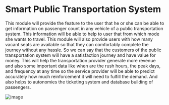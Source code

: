 # Smart Public Transportation System
This module will provide the feature to the user that he or she can be able to get information on passenger count in any vehicle of a public transportation system. 
This information will be able to help to user that from which mode she wants to travel. This module will also provide users with how many vacant seats are available so that they can comfortably complete the journey without any hassle. So we can say that the customers of the public transportation system will have a satisfaction journey and have value for money. This will help the transportation provider generate more revenue and also some important data like when are the rush hours, the peak days, and frequency at any time so the service provider will be able to predict accurately how much reinforcement it will need to fulfill the demand. And also helps to autonomies the ticketing system and database building of passengers.

![image](https://github.com/Aashay98/Smart-Public-Transportation-System/assets/45003980/3fdd9b0f-57f1-4c72-bd25-e7a52bd91ed5)


